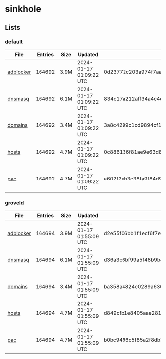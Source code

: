 # sinkhole

## Lists

### default

|File|Entries|Size|Updated|Hash|
|-|-|-|-|-|
|[adblocker](https://raw.githubusercontent.com/groveld/sinkhole/lists/default/adblocker.txt)|164692|3.9M|2024-01-17 01:09:22 UTC|0d23772c203a974f7aa18680241d275607090318cc2020a55ea6aced1ce54ab5|
|[dnsmasq](https://raw.githubusercontent.com/groveld/sinkhole/lists/default/dnsmasq.txt)|164692|6.1M|2024-01-17 01:09:22 UTC|834c17a212aff34a4c4ee9d55762c72655d7cb195877d75c4990bd8d5fa743ca|
|[domains](https://raw.githubusercontent.com/groveld/sinkhole/lists/default/domains.txt)|164692|3.4M|2024-01-17 01:09:22 UTC|3a8c4299c1cd9894cf15d78676b8c9469811020189c483c865297e10ed7f6605|
|[hosts](https://raw.githubusercontent.com/groveld/sinkhole/lists/default/hosts.txt)|164692|4.7M|2024-01-17 01:09:22 UTC|0c886136f81ae9e63d8bdb9e2fb88962c6f2aa478e2021a216aef8e8573eb7bd|
|[pac](https://raw.githubusercontent.com/groveld/sinkhole/lists/default/pac.txt)|164692|4.7M|2024-01-17 01:09:22 UTC|e602f2eb3c38fa9f84d9fc0fefaba162c045f862f31bbb47788782fdcfeeffde|

### groveld

|File|Entries|Size|Updated|Hash|
|-|-|-|-|-|
|[adblocker](https://raw.githubusercontent.com/groveld/sinkhole/lists/groveld/adblocker.txt)|164694|3.9M|2024-01-17 01:55:09 UTC|d2e55f06bb1f1ecf6f7ef361aeede780ab7c7e7f3bd637677b8f84b1a7f514ce|
|[dnsmasq](https://raw.githubusercontent.com/groveld/sinkhole/lists/groveld/dnsmasq.txt)|164694|6.1M|2024-01-17 01:55:09 UTC|d36a3c6bf99a5f48b9b4687afa39844ee46bcf954d5db28e636c7e95f7529ac3|
|[domains](https://raw.githubusercontent.com/groveld/sinkhole/lists/groveld/domains.txt)|164694|3.4M|2024-01-17 01:55:09 UTC|ba358a4824e0289a6305ca12b21a932bb3d3ee7d903c3e331d615f3b0c063ffa|
|[hosts](https://raw.githubusercontent.com/groveld/sinkhole/lists/groveld/hosts.txt)|164694|4.7M|2024-01-17 01:55:09 UTC|d849cfb1e8405aae2814cd919a4f1aaa9cfc5a3297d6e4b6c9f1bc2a108ee195|
|[pac](https://raw.githubusercontent.com/groveld/sinkhole/lists/groveld/pac.txt)|164694|4.7M|2024-01-17 01:55:09 UTC|b0bc9496c5f85a2f8db3a6e4bf01b5a26adf6fb939c5f6721ab13ffe074dc668|
